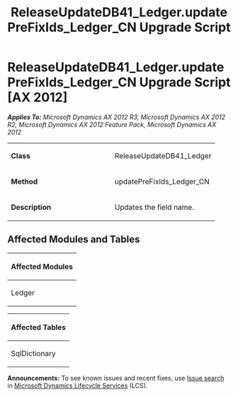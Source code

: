 ﻿---
title: ReleaseUpdateDB41_Ledger.updatePreFixIds_Ledger_CN Upgrade Script
TOCTitle: ReleaseUpdateDB41_Ledger.updatePreFixIds_Ledger_CN Upgrade Script
ms:assetid: 749c35bc-844c-3a95-0b77-5488ec17772a
ms:mtpsurl: https://msdn.microsoft.com/en-us/library/JJ719283(v=AX.60)
ms:contentKeyID: 49709076
ms.date: 05/18/2015
mtps_version: v=AX.60
---

# ReleaseUpdateDB41\_Ledger.updatePreFixIds\_Ledger\_CN Upgrade Script [AX 2012]


_**Applies To:** Microsoft Dynamics AX 2012 R3, Microsoft Dynamics AX 2012 R2, Microsoft Dynamics AX 2012 Feature Pack, Microsoft Dynamics AX 2012_

<table>
<colgroup>
<col style="width: 50%" />
<col style="width: 50%" />
</colgroup>
<tbody>
<tr class="odd">
<td><p><strong>Class</strong></p></td>
<td><p>ReleaseUpdateDB41_Ledger</p></td>
</tr>
<tr class="even">
<td><p><strong>Method</strong></p></td>
<td><p>updatePreFixIds_Ledger_CN</p></td>
</tr>
<tr class="odd">
<td><p><strong>Description</strong></p></td>
<td><p>Updates the field name.</p></td>
</tr>
</tbody>
</table>


## Affected Modules and Tables

<table>
<colgroup>
<col style="width: 100%" />
</colgroup>
<thead>
<tr class="header">
<th><p>Affected Modules</p></th>
</tr>
</thead>
<tbody>
<tr class="odd">
<td><p>Ledger</p></td>
</tr>
</tbody>
</table>


<table>
<colgroup>
<col style="width: 100%" />
</colgroup>
<thead>
<tr class="header">
<th><p>Affected Tables</p></th>
</tr>
</thead>
<tbody>
<tr class="odd">
<td><p>SqlDictionary</p></td>
</tr>
</tbody>
</table>

  
**Announcements:** To see known issues and recent fixes, use [Issue search](http://go.microsoft.com/fwlink/?linkid=389258) in [Microsoft Dynamics Lifecycle Services](http://go.microsoft.com/fwlink/?linkid=306505) (LCS).

